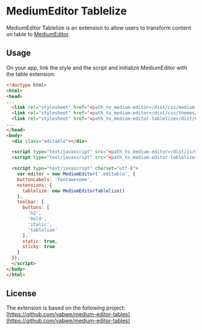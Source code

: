 # MediumEditor Tablelize

MediumEditor Tablelize is an extension to allow users to transform content on table to [MediumEditor](https://github.com/yabwe/medium-editor).

## Usage

On your app, link the style and the script and initialize MediumEditor with the table extension:

```html
<!doctype html>
<html>
<head>
...
  <link rel="stylesheet" href="<path_to_medium-editor>/dist/css/medium-editor.css" />
  <link rel="stylesheet" href="<path_to_medium-editor>/dist/css/themes/default.css" />
  <link rel="stylesheet" href="<path_to_medium-editor-tablelize>/dist/css/medium-editor-tablelize.css" />
...
</head>
<body>
  <div class="editable"></div>

  <script type="text/javascript" src="<path_to_medium-editor>/dist/js/medium-editor.js"></script>
  <script type="text/javascript" src="<path_to_medium-editor-tablelize>/dist/js/medium-editor-tablelize.js"></script>

  <script type="text/javascript" charset="utf-8">
    var editor = new MediumEditor('.editable', {
    buttonLabels: 'fontawesome',
    extensions: {
      tablelize: new MediumEditorTablelize()
    },
    toolbar: {
      buttons: [
        'h2',
        'bold',
        'italic',
        'tablelize'
      ],
      static: true,
      sticky: true
    }
  });
  </script>
</body>
</html>
```

## License
The extension is based on the following project: [https://github.com/yabwe/medium-editor-tables](https://github.com/yabwe/medium-editor-tables)
